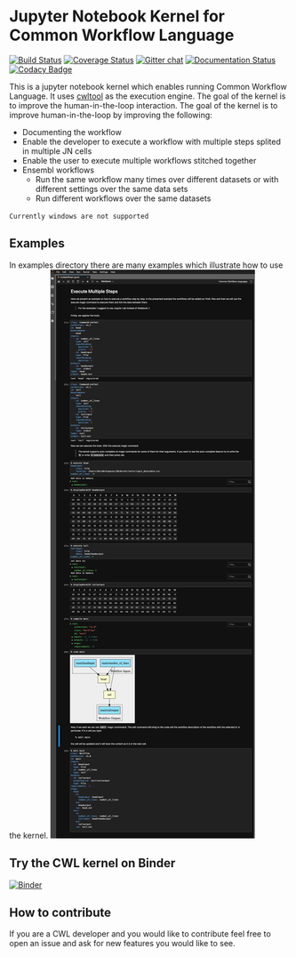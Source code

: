 # Jupyter Notebook Kernel for Common Workflow Language 

[![Build Status](https://travis-ci.com/giannisdoukas/CWLJNIKernel.svg)](https://travis-ci.com/giannisdoukas/CWLJNIKernel)
[![Coverage Status](https://coveralls.io/repos/github/giannisdoukas/CWLJNIKernel/badge.svg?t=AHSikx)](https://coveralls.io/github/giannisdoukas/CWLJNIKernel)
[![Gitter chat](https://badges.gitter.im/CWLJNIKernel/gitter.png)](https://gitter.im/CWLJNIKernel/community)
[![Documentation Status](https://readthedocs.org/projects/cwljnikernel/badge/?version=latest)](https://cwljnikernel.readthedocs.io/en/latest/?badge=latest)
[![Codacy Badge](https://api.codacy.com/project/badge/Grade/6c7585bdf708450d92d97c9e1add4633)](https://www.codacy.com/manual/giannisdoukas/CWLJNIKernel?utm_source=github.com&amp;utm_medium=referral&amp;utm_content=giannisdoukas/CWLJNIKernel&amp;utm_campaign=Badge_Grade)

This is a jupyter notebook kernel which enables running Common Workflow Language. It uses 
[cwltool](https://github.com/common-workflow-language/cwltool) as the execution engine. The goal of the kernel is to 
improve the human-in-the-loop interaction. The goal of the kernel is to improve human-in-the-loop by improving the 
following:
* Documenting the workflow
* Enable the developer to execute a workflow with multiple steps splited in multiple JN cells
* Enable the user to execute multiple workflows stitched together
* Ensembl workflows
    * Run the same workflow many times over different datasets or with different settings over the same data sets
    * Run different workflows over the same datasets

`Currently windows are not supported`

## Examples
In examples directory there are many examples which illustrate how to use the kernel. 
![example](examples/example.png)

## Try the CWL kernel on Binder

[![Binder](https://mybinder.org/badge_logo.svg)](https://mybinder.org/v2/gh/fabricebrito/CWLJNIKernel/HEAD?urlpath=lab)

## How to contribute
If you are a CWL developer and you would like to contribute feel free to open an issue and ask for new features you 
would like to see. 
